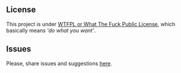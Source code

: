 
## License

This project is under [WTFPL or What The Fuck Public License](https://es.wikipedia.org/wiki/WTFPL), which basically means *'do what you want'*.

## Issues

Please, share issues and suggestions [here](https://github.com/allnulled/mysql-auth).
